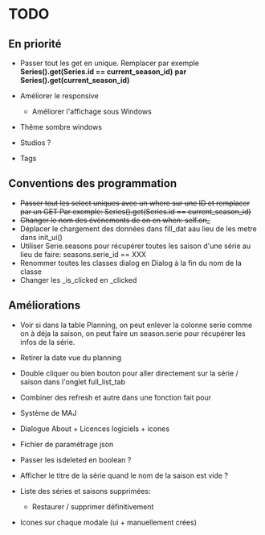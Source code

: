 # TODO

## En priorité
- Passer tout les get en unique. Remplacer par exemple **Series().get(Series.id == current_season_id)** **par Series().get(current_season_id)**
- Améliorer le responsive
  - Améliorer l'affichage sous Windows 

- Thême sombre windows
- Studios ?
- Tags

## Conventions des programmation
- ~~Passer tout les select uniques avec un where sur une ID et remplacer par un GET Par exemple: Series().get(Series.id == current_season_id)~~
- ~~Changer le nom des évènements de on en when: self.on_~~
- Déplacer le chargement des données dans fill_dat aau lieu de les metre dans init_ui()
- Utiliser Serie.seasons pour récupérer toutes les saison d'une série au lieu de faire: seasons.serie_id == XXX
- Renommer toutes les classes dialog en Dialog à la fin du nom de la classe
- Changer les _is_clicked en _clicked

## Améliorations
- Voir si dans la table Planning, on peut enlever la colonne serie comme on à déja la saison, on peut faire un season.serie pour récupérer les infos de la série.
- Retirer la date vue du planning
- Double cliquer ou bien bouton pour aller directement sur la série / saison dans l'onglet full_list_tab
- Combiner des refresh et autre dans une fonction fait pour

- Système de MAJ
- Dialogue About + Licences logiciels + icones
- Fichier de paramétrage json
- Passer les isdeleted en boolean ?
- Afficher le titre de la série quand le nom de la saison est vide ?
- Liste des séries et saisons supprimées:
  - Restaurer / supprimer définitivement

- Icones sur chaque modale (ui + manuellement crées)